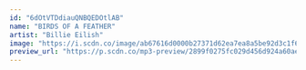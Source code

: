 ```yaml
---
id: "6dOtVTDdiauQNBQEDOtlAB"
name: "BIRDS OF A FEATHER"
artist: "Billie Eilish"
image: "https://i.scdn.co/image/ab67616d0000b27371d62ea7ea8a5be92d3c1f62"
preview_url: "https://p.scdn.co/mp3-preview/2899f0275fc029d456d924a60ae6f747bda1ed80"
---
```


